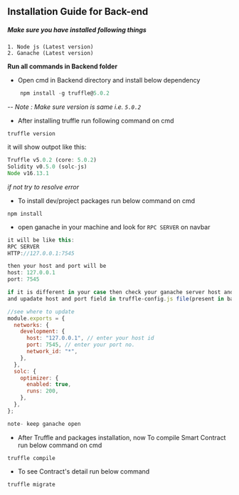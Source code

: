 ## Installation Guide for Back-end

##### Make sure you have installed following things

    1. Node js (Latest version)
    2. Ganache (Latest version)

<b>Run all commands in Backend folder</b>

- Open cmd in Backend directory and install below dependency

```js
    npm install -g truffle@5.0.2
```

-- <span><i>Note : Make sure version is same i.e. `5.0.2`</i></span>

- After installing truffle run following command on cmd

```git
truffle version
```

it will show outpot like this:

```js
Truffle v5.0.2 (core: 5.0.2)
Solidity v0.5.0 (solc-js)
Node v16.13.1
```

<span><i>if not try to resolve error</i></span>

- To install dev/project packages run below command on cmd

```npm
npm install
```

- open ganache in your machine and look for `RPC SERVER` on navbar

```js
it will be like this:
RPC SERVER
HTTP://127.0.0.1:7545

then your host and port will be
host: 127.0.0.1
port: 7545

if it is different in your case then check your ganache server host and port
and upadate host and port field in truffle-config.js file(present in backend directory)

//see where to update
module.exports = {
  networks: {
    development: {
      host: "127.0.0.1", // enter your host id
      port: 7545, // enter your port no.
      network_id: "*",
    },
  },
  solc: {
    optimizer: {
      enabled: true,
      runs: 200,
    },
  },
};

note- keep ganache open
```

- After Truffle and packages installation, now To compile Smart Contract run below command on cmd

```
truffle compile
```

- To see Contract's detail run below command

```
truffle migrate
```
